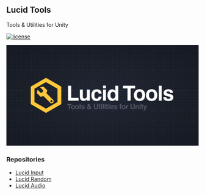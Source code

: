 ## Lucid Tools

Tools & Utilities for Unity

[![license](https://img.shields.io/badge/LICENSE-MIT-green.svg)](LICENSE)

<img src="https://github.com/AnnulusGames/AnnulusGames/blob/main/img/LucidTools_Header.png" width="600">

### Repositories

- [Lucid Input](https://github.com/AnnulusGames/LucidInput)
- [Lucid Random](https://github.com/AnnulusGames/LucidRandom)
- [Lucid Audio](https://github.com/AnnulusGames/LucidAudio)
